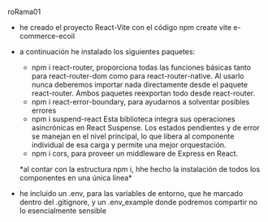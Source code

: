 roRama01

- he creado el proyecto React-Vite con el código npm create vite e-commerce-ecoil
- a continuación he instalado los siguientes paquetes:

  - npm i react-router, proporciona todas las funciones básicas tanto para react-router-dom como para react-router-native. Al usarlo nunca deberemos importar nada directamente desde el paquete react-router. Ambos paquetes reexportan todo desde react-router.
  - npm i react-error-boundary, para ayudarnos a solventar posibles errores
  - npm i suspend-react Esta biblioteca integra sus operaciones asincrónicas en React Suspense. Los estados pendientes y de error se manejan en el nivel principal, lo que libera al componente individual de esa carga y permite una mejor orquestación.
  - npm i cors, para proveer un middleware de Express en React.

  \*al contar con la estructura npm i, hhe hecho la instalación de todos los componentes en una única línea\*

- he incluido un .env, para las variables de entorno, que he marcado dentro del .gitignore, y un .env_example donde podremos compartir no lo esencialmente sensible
